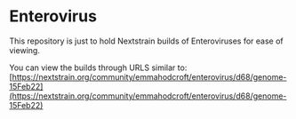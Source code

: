 # Enterovirus
This repository is just to hold Nextstrain builds of Enteroviruses for ease of viewing.

You can view the builds through URLS similar to:
[https://nextstrain.org/community/emmahodcroft/enterovirus/d68/genome-15Feb22](https://nextstrain.org/community/emmahodcroft/enterovirus/d68/genome-15Feb22)
